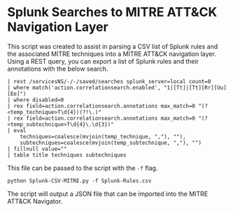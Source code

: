 # Splunk Searches to MITRE ATT&CK Navigation Layer
This script was created to assist in parsing a CSV list of Splunk rules and the associated MITRE techniques into a MITRE ATT&CK navigation layer. Using a REST query, you can export a list of Splunk rules and their annotations with the below search.

```
| rest /servicesNS/-/-/saved/searches splunk_server=local count=0
| where match('action.correlationsearch.enabled', "1|[Tt]|[Tt][Rr][Uu][Ee]") 
| where disabled=0 
| rex field=action.correlationsearch.annotations max_match=0 "(?<temp_technique>T\d{4})(?!\.)" 
| rex field=action.correlationsearch.annotations max_match=0 "(?<temp_subtechnique>T\d{4}\.\d{3})"
| eval 
    techniques=coalesce(mvjoin(temp_technique, ","), ""),
    subtechniques=coalesce(mvjoin(temp_subtechnique, ","), "")
| fillnull value=""
| table title techniques subtechniques
```

This file can be passed to the script with the `-f` flag.
```
python Splunk-CSV-MITRE.py -f Splunk-Rules.csv 
```

The script will output a JSON file that can be imported into the MITRE ATT&CK Navigator. 
